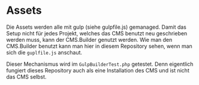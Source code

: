 # Assets

Die Assets werden alle mit gulp (siehe gulpfile.js) gemanaged. Damit das Setup nicht für jedes Projekt, welches das CMS benutzt neu geschrieben werden muss, kann der CMS.Builder genutzt werden.
Wie man den CMS.Builder benutzt kann man hier in diesem Repository sehen, wenn man sich die `guplfile.js` anschaut.  

Dieser Mechanismus wird im `GulpBuilderTest.php` getestet. Denn eigentlich fungiert dieses Repository auch als eine Installation des CMS und ist nicht das CMS selbst.
